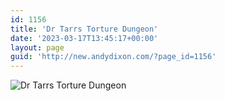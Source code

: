 ```yaml
---
id: 1156
title: 'Dr Tarrs Torture Dungeon'
date: '2023-03-17T13:45:17+00:00'
layout: page
guid: 'http://new.andydixon.com/?page_id=1156'
---
```


![Dr Tarrs Torture Dungeon](https://i0.wp.com/assets.g8x2.ldn.idrivee2-23.com/posters/Dr%20Tarrs%20Torture%20Dungeon%2001.jpg?w=1200&ssl=1 "Dr Tarrs Torture Dungeon")